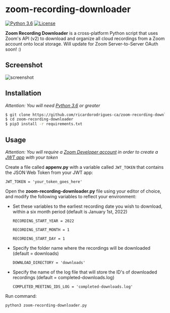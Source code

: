 # zoom-recording-downloader

[![Python 3.6](https://img.shields.io/badge/python-3.6%20%2B-blue.svg)](https://www.python.org/) [![License](https://img.shields.io/badge/license-MIT-brown.svg)](https://raw.githubusercontent.com/ricardorodrigues-ca/zoom-recording-downloader/master/LICENSE)

**Zoom Recording Downloader** is a cross-platform Python script that uses Zoom's API (v2) to download and organize all cloud recordings from a Zoom account onto local storage. Will update for Zoom Server-to-Server OAuth soon! :)

## Screenshot ##
![screenshot](screenshot.png)

## Installation ##

_Attention: You will need [Python 3.6](https://www.python.org/downloads/) or greater_

```sh
$ git clone https://github.com/ricardorodrigues-ca/zoom-recording-downloader
$ cd zoom-recording-downloader
$ pip3 install -r requirements.txt
```

## Usage ##

_Attention: You will require a [Zoom Developer account](https://marketplace.zoom.us/) in order to create a [JWT app](https://marketplace.zoom.us/docs/guides/build/jwt-app) with your token_

Create a file called **appenv.py** with a variable called `JWT_TOKEN` that contains the JSON Web Token from your JWT app:

    JWT_TOKEN = 'your_token_goes_here'

Open the **zoom-recording-downloader.py** file using your editor of choice, and modify the following variables to reflect your environment:

- Set these variables to the earliest recording date you wish to download, within a six month period (default is January 1st, 2022)

      RECORDING_START_YEAR = 2022
      
      RECORDING_START_MONTH = 1
      
      RECORDING_START_DAY = 1

- Specify the folder name where the recordings will be downloaded (default = downloads)

      DOWNLOAD_DIRECTORY = 'downloads'

- Specify the name of the log file that will store the ID's of downloaded recordings (default = completed-downloads.log)

      COMPLETED_MEETING_IDS_LOG = 'completed-downloads.log'

Run command:

```sh
python3 zoom-recording-downloader.py
```
